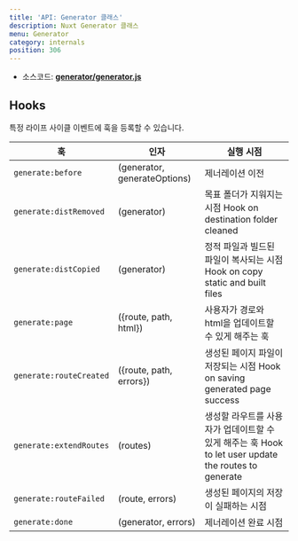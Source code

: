 ```yaml
---
title: 'API: Generator 클래스'
description: Nuxt Generator 클래스
menu: Generator
category: internals
position: 306
---
```


- 소스코드: **[generator/generator.js](https://github.com/nuxt/nuxt.js/blob/dev/packages/generator/src/generator.js)**

## Hooks

특정 라이프 사이클 이벤트에 훅을 등록할 수 있습니다.

| 훅 | 인자 | 실행 시점 |
| --- | --- | --- |
| `generate:before` | (generator, generateOptions) | 제너레이션 이전 |
| `generate:distRemoved` | (generator) | 목표 폴더가 지워지는 시점 Hook on destination folder cleaned |
| `generate:distCopied` | (generator) | 정적 파일과 빌드된 파일이 복사되는 시점 Hook on copy static and built files |
| `generate:page` | ({route, path, html}) | 사용자가 경로와 html을 업데이트할 수 있게 해주는 훅 |
| `generate:routeCreated` | ({route, path, errors}) | 생성된 페이지 파일이 저장되는 시점 Hook on saving generated page success |
| `generate:extendRoutes` | (routes) | 생성할 라우트를 사용자가 업데이트할 수 있게 해주는 훅 Hook to let user update the routes to generate |
| `generate:routeFailed` | (route, errors) | 생성된 페이지의 저장이 실패하는 시점 |
| `generate:done` | (generator, errors) | 제너레이션 완료 시점 |
